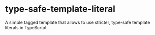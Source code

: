 # type-safe-template-literal
A simple tagged template that allows to use stricter, type-safe template literals in TypeScript 
